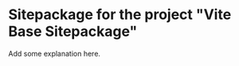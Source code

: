 Sitepackage for the project "Vite Base Sitepackage"
==============================================================

Add some explanation here.

